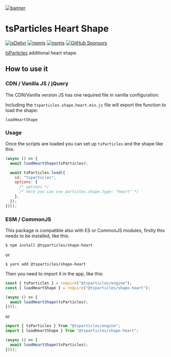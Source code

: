 [![banner](https://particles.js.org/images/banner3.png)](https://particles.js.org)

# tsParticles Heart Shape

[![jsDelivr](https://data.jsdelivr.com/v1/package/npm/@tsparticles/shape-heart/badge)](https://www.jsdelivr.com/package/npm/@tsparticles/shape-heart)
[![npmjs](https://badge.fury.io/js/@tsparticles/shape-heart.svg)](https://www.npmjs.com/package/@tsparticles/shape-heart)
[![npmjs](https://img.shields.io/npm/dt/@tsparticles/shape-heart)](https://www.npmjs.com/package/@tsparticles/shape-heart) [![GitHub Sponsors](https://img.shields.io/github/sponsors/matteobruni)](https://github.com/sponsors/matteobruni)

[tsParticles](https://github.com/tsparticles/tsparticles) additional heart shape.

## How to use it

### CDN / Vanilla JS / jQuery

The CDN/Vanilla version JS has one required file in vanilla configuration:

Including the `tsparticles.shape.heart.min.js` file will export the function to load the shape:

```text
loadHeartShape
```

### Usage

Once the scripts are loaded you can set up `tsParticles` and the shape like this:

```javascript
(async () => {
  await loadHeartShape(tsParticles);

  await tsParticles.load({
    id: "tsparticles",
    options: {
      /* options */
      /* here you can use particles.shape.type: "heart" */
    },
  });
})();
```

### ESM / CommonJS

This package is compatible also with ES or CommonJS modules, firstly this needs to be installed, like this:

```shell
$ npm install @tsparticles/shape-heart
```

or

```shell
$ yarn add @tsparticles/shape-heart
```

Then you need to import it in the app, like this:

```javascript
const { tsParticles } = require("@tsparticles/engine");
const { loadHeartShape } = require("@tsparticles/shape-heart");

(async () => {
  await loadHeartShape(tsParticles);
})();
```

or

```javascript
import { tsParticles } from "@tsparticles/engine";
import { loadHeartShape } from "@tsparticles/shape-heart";

(async () => {
  await loadHeartShape(tsParticles);
})();
```
